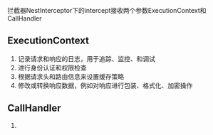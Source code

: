 拦截器NestInterceptor下的intercept接收两个参数ExecutionContext和CallHandler
## ExecutionContext
1. 记录请求和响应的日志，用于追踪、监控、和调试
2. 进行身份认证和权限检查
3. 根据请求头和路由信息来设置缓存策略
4. 修改或转换响应数据，例如对响应进行包装、格式化、加密操作

## CallHandler
1. 